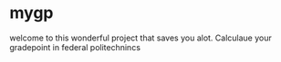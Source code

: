 # mygp
welcome to this wonderful project that saves you alot. Calculaue your gradepoint in federal  politechnincs
